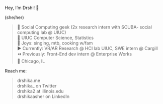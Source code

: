 Hey, I’m Drshi! 👋

(she/her)

> 🔗 Social Computing geek (2x research intern with SCUBA- social computing lab @ UIUC)   
> 🍄 UIUC Computer Science, Statistics   
> 🌱 Joys: singing, mtb, cooking w/fam   
> ▶️ Currently: VR/AR Research @ HCI lab UIUC, SWE intern @ Cargill   
> ⏪ Previously: Front-End dev intern @ Enterprise Works   
> 📍 Chicago, IL   

Reach me:

> drshika.me   
> drshika_ on Twitter   
> drshika2 at illinois.edu   
> drshikaasher on LinkedIn   
